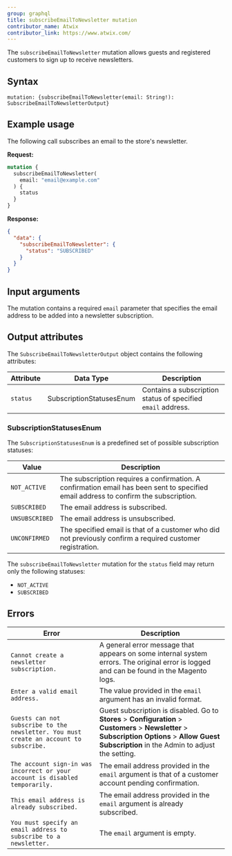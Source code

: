 ```yaml
---
group: graphql
title: subscribeEmailToNewsletter mutation
contributor_name: Atwix
contributor_link: https://www.atwix.com/
---
```


The `subscribeEmailToNewsletter` mutation allows guests and registered customers to sign up to receive newsletters.

## Syntax

`mutation: {subscribeEmailToNewsletter(email: String!): SubscribeEmailToNewsletterOutput}`

## Example usage

The following call subscribes an email to the store's newsletter.

**Request:**

```graphql
mutation {
  subscribeEmailToNewsletter(
    email: "email@example.com"
  ) {
    status
  }
}
```

**Response:**

```json
{
  "data": {
    "subscribeEmailToNewsletter": {
      "status": "SUBSCRIBED"
    }
  }
}
```

## Input arguments

The mutation contains a required `email` parameter that specifies the email address to be added into a newsletter subscription.

## Output attributes

The `SubscribeEmailToNewsletterOutput` object contains the following attributes:

Attribute | Data Type | Description
--- | --- | ---
`status` | SubscriptionStatusesEnum | Contains a subscription status of specified `email` address.

### SubscriptionStatusesEnum

The `SubscriptionStatusesEnum` is a predefined set of possible subscription statuses:

Value | Description
--- | ---
`NOT_ACTIVE` | The subscription requires a confirmation. A confirmation email has been sent to specified email address to confirm the subscription.
`SUBSCRIBED` | The email address is subscribed.
`UNSUBSCRIBED` | The email address is unsubscribed.
`UNCONFIRMED` | The specified email is that of a customer who did not previously confirm a required customer registration.

The `subscribeEmailToNewsletter` mutation for the `status` field may return only the following statuses:

-  `NOT_ACTIVE`
-  `SUBSCRIBED`

## Errors

Error | Description
--- | ---
`Cannot create a newsletter subscription.` | A general error message that appears on some internal system errors. The original error is logged and can be found in the Magento logs.
`Enter a valid email address.` | The value provided in the `email` argument has an invalid format.
`Guests can not subscribe to the newsletter. You must create an account to subscribe.` | Guest subscription is disabled. Go to **Stores** > **Configuration** > **Customers** > **Newsletter** > **Subscription Options** > **Allow Guest Subscription** in the Admin to adjust the setting.
`The account sign-in was incorrect or your account is disabled temporarily.` | The email address provided in the `email` argument is that of a customer account pending confirmation.
`This email address is already subscribed.` | The email address provided in the `email` argument is already subscribed.
`You must specify an email address to subscribe to a newsletter.`| The `email` argument is empty.
